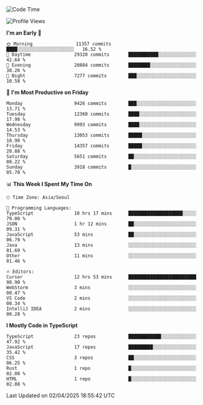 <!--START_SECTION:waka-->
![Code Time](http://img.shields.io/badge/Code%20Time-7%2C512%20hrs%2039%20mins-blue)

![Profile Views](http://img.shields.io/badge/Profile%20Views-0-blue)

**I'm an Early 🐤** 

```text
🌞 Morning                11357 commits       ████░░░░░░░░░░░░░░░░░░░░░   16.52 % 
🌆 Daytime                29320 commits       ███████████░░░░░░░░░░░░░░   42.64 % 
🌃 Evening                20804 commits       ████████░░░░░░░░░░░░░░░░░   30.26 % 
🌙 Night                  7277 commits        ███░░░░░░░░░░░░░░░░░░░░░░   10.58 % 
```
📅 **I'm Most Productive on Friday** 

```text
Monday                   9426 commits        ███░░░░░░░░░░░░░░░░░░░░░░   13.71 % 
Tuesday                  12360 commits       ████░░░░░░░░░░░░░░░░░░░░░   17.98 % 
Wednesday                9993 commits        ████░░░░░░░░░░░░░░░░░░░░░   14.53 % 
Thursday                 13053 commits       █████░░░░░░░░░░░░░░░░░░░░   18.98 % 
Friday                   14357 commits       █████░░░░░░░░░░░░░░░░░░░░   20.88 % 
Saturday                 5651 commits        ██░░░░░░░░░░░░░░░░░░░░░░░   08.22 % 
Sunday                   3918 commits        █░░░░░░░░░░░░░░░░░░░░░░░░   05.70 % 
```


📊 **This Week I Spent My Time On** 

```text
🕑︎ Time Zone: Asia/Seoul

💬 Programming Languages: 
TypeScript               10 hrs 17 mins      ████████████████████░░░░░   79.00 % 
JSON                     1 hr 12 mins        ██░░░░░░░░░░░░░░░░░░░░░░░   09.31 % 
JavaScript               53 mins             ██░░░░░░░░░░░░░░░░░░░░░░░   06.79 % 
Java                     13 mins             ░░░░░░░░░░░░░░░░░░░░░░░░░   01.69 % 
Other                    11 mins             ░░░░░░░░░░░░░░░░░░░░░░░░░   01.46 % 

🔥 Editors: 
Cursor                   12 hrs 53 mins      █████████████████████████   98.90 % 
WebStorm                 3 mins              ░░░░░░░░░░░░░░░░░░░░░░░░░   00.47 % 
VS Code                  2 mins              ░░░░░░░░░░░░░░░░░░░░░░░░░   00.34 % 
IntelliJ IDEA            2 mins              ░░░░░░░░░░░░░░░░░░░░░░░░░   00.28 % 
```

**I Mostly Code in TypeScript** 

```text
TypeScript               23 repos            ████████████░░░░░░░░░░░░░   47.92 % 
JavaScript               17 repos            █████████░░░░░░░░░░░░░░░░   35.42 % 
CSS                      3 repos             ██░░░░░░░░░░░░░░░░░░░░░░░   06.25 % 
Rust                     1 repo              █░░░░░░░░░░░░░░░░░░░░░░░░   02.08 % 
HTML                     1 repo              █░░░░░░░░░░░░░░░░░░░░░░░░   02.08 % 
```




 Last Updated on 02/04/2025 18:55:42 UTC
<!--END_SECTION:waka-->

